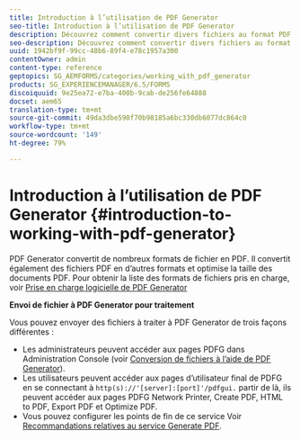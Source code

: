 ```yaml
---
title: Introduction à l’utilisation de PDF Generator
seo-title: Introduction à l’utilisation de PDF Generator
description: Découvrez comment convertir divers fichiers au format PDF.
seo-description: Découvrez comment convertir divers fichiers au format PDF.
uuid: 1942bf9f-99cc-48b6-89f4-e78c1957a300
contentOwner: admin
content-type: reference
geptopics: SG_AEMFORMS/categories/working_with_pdf_generator
products: SG_EXPERIENCEMANAGER/6.5/FORMS
discoiquuid: 9e25ea72-e7ba-400b-9cab-de256fe64888
docset: aem65
translation-type: tm+mt
source-git-commit: 49da3dbe590f70b98185a6bc330db6077dc864c0
workflow-type: tm+mt
source-wordcount: '149'
ht-degree: 79%

---
```



# Introduction à l’utilisation de PDF Generator {#introduction-to-working-with-pdf-generator}

PDF Generator convertit de nombreux formats de fichier en PDF. Il convertit également des fichiers PDF en d’autres formats et optimise la taille des documents PDF. Pour obtenir la liste des formats de fichiers pris en charge, voir [Prise en charge logicielle de PDF Generator](/help/forms/using/aem-forms-jee-supported-platforms.md) 

**Envoi de fichier à PDF Generator pour traitement**

Vous pouvez envoyer des fichiers à traiter à PDF Generator de trois façons différentes :

* Les administrateurs peuvent accéder aux pages PDFG dans Administration Console (voir [Conversion de fichiers à l’aide de PDF Generator](/help/forms/using/admin-help/converting-files-using-pdf-generator.md)).
* Les utilisateurs peuvent accéder aux pages d’utilisateur final de PDFG en se connectant à `http(s)://'[server]:[port]'/pdfgui.` partir de là, ils peuvent accéder aux pages PDFG Network Printer, Create PDF, HTML to PDF, Export PDF et Optimize PDF.
* Vous pouvez configurer les points de fin de ce service Voir <!--Fix broken link to Managing Endpoints --> [Recommandations relatives au service Generate PDF](configuring-watched-folder-endpoints.md#generate-pdf-service-recommendations).

